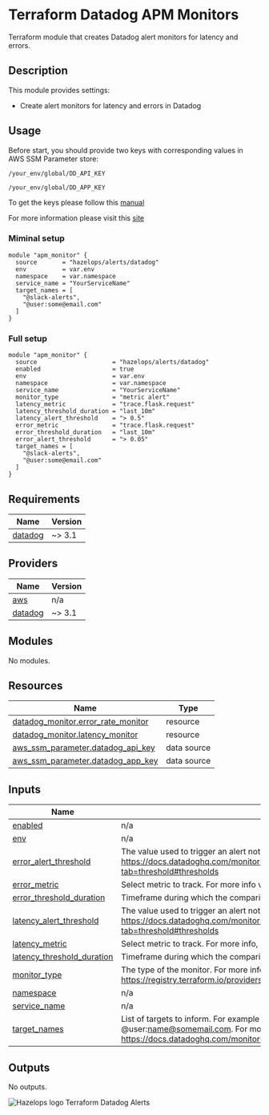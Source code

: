 # Terraform Datadog APM Monitors



Terraform module that creates Datadog alert monitors for latency and errors.


## Description

This module provides settings:

- Create alert monitors for latency and errors in Datadog

## Usage

Before start, you should provide two keys with corresponding values in AWS SSM Parameter store:

```/your_env/global/DD_API_KEY```

```/your_env/global/DD_APP_KEY```

To get the keys please follow this [manual](https://docs.datadoghq.com/account_management/api-app-keys/)

For more information please visit this [site](https://docs.aws.amazon.com/systems-manager/latest/userguide/systems-manager-parameter-store.html)

### Miminal setup

```hcl
module "apm_monitor" {
  source       = "hazelops/alerts/datadog"
  env          = var.env
  namespace    = var.namespace
  service_name = "YourServiceName"
  target_names = [
    "@slack-alerts",
    "@user:some@email.com"
  ]
}  
```

### Full setup

```hcl
module "apm_monitor" {
  source                     = "hazelops/alerts/datadog"
  enabled                    = true
  env                        = var.env
  namespace                  = var.namespace
  service_name               = "YourServiceName"
  monitor_type               = "metric alert"
  latency_metric             = "trace.flask.request"
  latency_threshold_duration = "last_10m"
  latency_alert_threshold    = "> 0.5"
  error_metric               = "trace.flask.request"
  error_threshold_duration   = "last_10m"
  error_alert_threshold      = "> 0.05"
  target_names = [
    "@slack-alerts",
    "@user:some@email.com"
  ]
}
```


<!-- BEGINNING OF GENERATED BY TERRAFORM-DOCS -->

## Requirements

| Name | Version |
|------|---------|
| <a name="requirement_datadog"></a> [datadog](#requirement\_datadog) | ~> 3.1 |

## Providers

| Name | Version |
|------|---------|
| <a name="provider_aws"></a> [aws](#provider\_aws) | n/a |
| <a name="provider_datadog"></a> [datadog](#provider\_datadog) | ~> 3.1 |

## Modules

No modules.

## Resources

| Name | Type |
|------|------|
| [datadog_monitor.error_rate_monitor](https://registry.terraform.io/providers/DataDog/datadog/latest/docs/resources/monitor) | resource |
| [datadog_monitor.latency_monitor](https://registry.terraform.io/providers/DataDog/datadog/latest/docs/resources/monitor) | resource |
| [aws_ssm_parameter.datadog_api_key](https://registry.terraform.io/providers/hashicorp/aws/latest/docs/data-sources/ssm_parameter) | data source |
| [aws_ssm_parameter.datadog_app_key](https://registry.terraform.io/providers/hashicorp/aws/latest/docs/data-sources/ssm_parameter) | data source |

## Inputs

| Name | Description | Type | Default | Required |
|------|-------------|------|---------|:--------:|
| <a name="input_enabled"></a> [enabled](#input\_enabled) | n/a | `bool` | `true` | no |
| <a name="input_env"></a> [env](#input\_env) | n/a | `string` | `"dev"` | no |
| <a name="input_error_alert_threshold"></a> [error\_alert\_threshold](#input\_error\_alert\_threshold) | The value used to trigger an alert notification. For more info visit https://docs.datadoghq.com/monitors/monitor_types/metric/?tab=threshold#thresholds | `string` | `"> 0.05"` | no |
| <a name="input_error_metric"></a> [error\_metric](#input\_error\_metric) | Select metric to track. For more info visit https://docs.datadoghq.com/metrics/ | `string` | `"trace.flask.request"` | no |
| <a name="input_error_threshold_duration"></a> [error\_threshold\_duration](#input\_error\_threshold\_duration) | Timeframe during which the comparison is made. | `string` | `"last_10m"` | no |
| <a name="input_latency_alert_threshold"></a> [latency\_alert\_threshold](#input\_latency\_alert\_threshold) | The value used to trigger an alert notification. For more info visit https://docs.datadoghq.com/monitors/monitor_types/metric/?tab=threshold#thresholds | `string` | `"> 0.5"` | no |
| <a name="input_latency_metric"></a> [latency\_metric](#input\_latency\_metric) | Select metric to track. For more info, visit https://docs.datadoghq.com/metrics/ | `string` | `"trace.flask.request"` | no |
| <a name="input_latency_threshold_duration"></a> [latency\_threshold\_duration](#input\_latency\_threshold\_duration) | Timeframe during which the comparison is made. | `string` | `"last_10m"` | no |
| <a name="input_monitor_type"></a> [monitor\_type](#input\_monitor\_type) | The type of the monitor. For more info visit https://registry.terraform.io/providers/DataDog/datadog/latest/docs/resources/monitor | `string` | `"metric alert"` | no |
| <a name="input_namespace"></a> [namespace](#input\_namespace) | n/a | `any` | n/a | yes |
| <a name="input_service_name"></a> [service\_name](#input\_service\_name) | n/a | `any` | n/a | yes |
| <a name="input_target_names"></a> [target\_names](#input\_target\_names) | List of targets to inform. For example it could be @slack-alerts or @user:name@somemail.com. For more info visit https://docs.datadoghq.com/monitors/notifications/?tab=is_alert#notifications | `list` | n/a | yes |

## Outputs

No outputs.

<!-- END OF GENERATED BY TERRAFORM-DOCS -->


![Hazelops logo](https://avatars0.githubusercontent.com/u/63737915?s=25&v=4) Terraform Datadog Alerts

